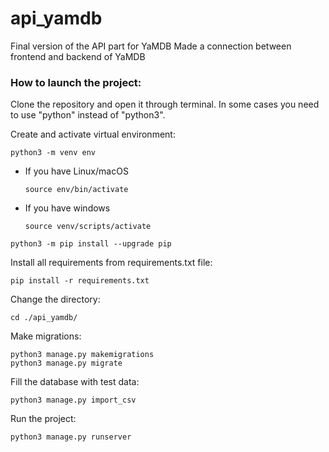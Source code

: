 # api_yamdb
Final version of the API part for YaMDB
Made a connection between frontend and backend of YaMDB

### How to launch the project:

Clone the repository and open it through terminal.
In some cases you need to use "python" instead of "python3".

Create and activate virtual environment:

```
python3 -m venv env
```

* If you have Linux/macOS

    ```
    source env/bin/activate
    ```

* If you have windows

    ```
    source venv/scripts/activate
    ```

```
python3 -m pip install --upgrade pip
```

Install all requirements from requirements.txt file:

```
pip install -r requirements.txt
```

Change the directory:

```
cd ./api_yamdb/
```

Make migrations:

```
python3 manage.py makemigrations
python3 manage.py migrate
```

Fill the database with test data:

```
python3 manage.py import_csv
```

Run the project:

```
python3 manage.py runserver
```

